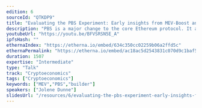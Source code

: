 ```yaml
---
edition: 6
sourceId: "QTKDP9"
title: "Evaluating the PBS Experiment: Early insights from MEV-Boost and the Builder Market"
description: "PBS is a major change to the core Ethereum protocol. It attempts to minimise negative effects of MEV by delegating block building to a market of block builders. This talk would cover what we have learned from the rollout of mev-boost, focusing on what is happening in the builder market, and what this means for the future of in-protocol PBS. What are the main improvements that we can make to the PBS design in response to how this prototype version is performing?"
youtubeUrl: "https://youtu.be/BFVSRSN5E_A"
ipfsHash: ""
ethernaIndex: "https://etherna.io/embed/634c350cc02259b06a2ffd5c"
ethernaPermalink: "https://etherna.io/embed/ac18ac5d2543831c070d9c1baf5e61525689eb9396969471660809aec93b296a"
duration: 1507
expertise: "Intermediate"
type: "Talk"
track: "Cryptoeconomics"
tags: ["Cryptoeconomics"]
keywords: ["MEV","PBS","builder"]
speakers: ["Jolene Dunne"]
slidesUrl: "/resources/6/evaluating-the-pbs-experiment-early-insights-from-mev-boost-and-the-builder-market.pdf"
---
```


